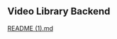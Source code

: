 ## Video Library Backend

[README (1).md](https://github.com/neetukumari4858/VideoLibrary/files/8516162/README.1.md)
